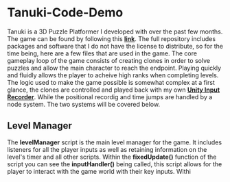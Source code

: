 # Tanuki-Code-Demo
Tanuki is a 3D Puzzle Platformer I developed with over the past few months. The game can be found by following this **[link](https://angusfan.itch.io/i-became-a-tanuki-but-i-couldnt-get-rid-of-my-alcholoic)**. The full repository includes packages and software that I do not have the license to distribute, so for the time being, here are a few files that are used in the game. The core gameplay loop of the game consists of creating clones in order to solve puzzles and allow the main character to reach the endpoint. Playing quickly and fluidly allows the player to acheive high ranks when completing levels. The logic used to make the game possible is somewhat complex at a first glance, the clones are controlled and played back with my own **[Unity Input Recorder](https://github.com/Angus-Fan/unityReplay)**. While the positional recordig and time jumps are handled by a node system. The two systems will be covered below. 

## Level Manager

The **levelManager** script is the main level manager for the game. It includes listeners for all the player inputs as well as retaining information on the level's timer and all other scripts. Within the **fixedUpdate()** function of the script you can see the **inputHandler()** being called, this script allows for the player to interact with the game world with their key inputs. Withi
